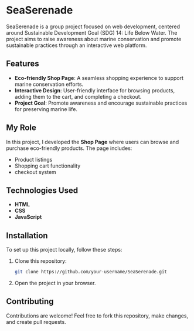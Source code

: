 # SeaSerenade

SeaSerenade is a group project focused on web development, centered around Sustainable Development Goal (SDG) 14: Life Below Water. The project aims to raise awareness about marine conservation and promote sustainable practices through an interactive web platform.

## Features
- **Eco-friendly Shop Page**: A seamless shopping experience to support marine conservation efforts.
- **Interactive Design**: User-friendly interface for browsing products, adding them to the cart, and completing a checkout.
- **Project Goal**: Promote awareness and encourage sustainable practices for preserving marine life.

## My Role
In this project, I developed the **Shop Page** where users can browse and purchase eco-friendly products. The page includes:
- Product listings
- Shopping cart functionality
- checkout system

## Technologies Used
- **HTML**
- **CSS**
- **JavaScript**

## Installation

To set up this project locally, follow these steps:

1. Clone this repository:
    ```bash
    git clone https://github.com/your-username/SeaSerenade.git
    ```
2. Open the project in your browser.

## Contributing
Contributions are welcome! Feel free to fork this repository, make changes, and create pull requests.
